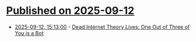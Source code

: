 # [Published on 2025-09-12](index.md)

* [2025-09-12, 15:13:00](https://soylentnews.org/article.pl?sid=25/09/11/0256255&from=rss) - [Dead Internet Theory Lives: One Out of Three of You is a Bot](https://soylentnews.org/article.pl?sid=25/09/11/0256255&from=rss)
